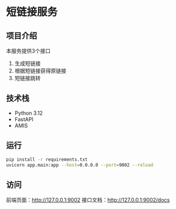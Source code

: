 # 短链接服务

## 项目介绍

本服务提供3个接口

1. 生成短链接
2. 根据短链接获得原链接
3. 短链接跳转

## 技术栈

- Python 3.12
- FastAPI
- AMIS

## 运行

```bash
pip install -r requirements.txt
uvicorn app.main:app --host=0.0.0.0 --port=9002 --reload
```

## 访问

前端页面：http://127.0.0.1:9002
接口文档：http://127.0.0.1:9002/docs
